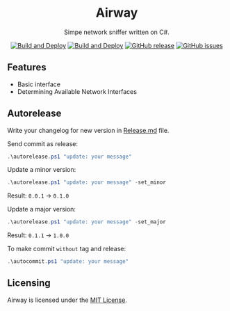 <div align="center">
<h1>Airway</h1>

Simpe network sniffer written on C#.

[![Build and Deploy](https://github.com/light-hat/airway/actions/workflows/any.yml/badge.svg)](https://github.com/light-hat/airway/actions/workflows/any.yml/)
[![Build and Deploy](https://github.com/light-hat/airway/actions/workflows/release.yml/badge.svg)](https://github.com/light-hat/airway/actions/workflows/release.yml/)
[![GitHub release](https://img.shields.io/github/v/release/light-hat/airway.svg)](https://GitHub.com/light-hat/airway/releases/)
[![GitHub issues](https://img.shields.io/github/issues/light-hat/airway.svg)](https://GitHub.com/light-hat/airway/issues/)

</div>

## Features

- Basic interface
- Determining Available Network Interfaces

## Autorelease

Write your changelog for new version in [Release.md](Release.md) file.

Send commit as release:

```powershell
.\autorelease.ps1 "update: your message"
```

Update a minor version:

```powershell
.\autorelease.ps1 "update: your message" -set_minor
```

Result: `0.0.1` -> `0.1.0`

Update a major version:

```powershell
.\autorelease.ps1 "update: your message" -set_major
```

Result: `0.1.1` -> `1.0.0`

To make commit `without` tag and release:

```powershell
.\autocommit.ps1 "update: your message"
```

## Licensing

Airway is licensed under the [MIT License](https://github.com/light-hat/airway/blob/master/LICENSE).

